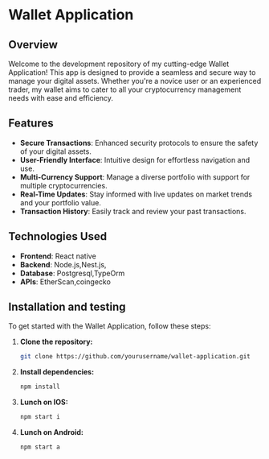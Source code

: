 # Wallet Application

## Overview

Welcome to the development repository of my cutting-edge Wallet Application! This app is designed to provide a seamless and secure way to manage your digital assets. Whether you're a novice user or an experienced trader, my wallet aims to cater to all your cryptocurrency management needs with ease and efficiency.

## Features

- **Secure Transactions**: Enhanced security protocols to ensure the safety of your digital assets.
- **User-Friendly Interface**: Intuitive design for effortless navigation and use.
- **Multi-Currency Support**: Manage a diverse portfolio with support for multiple cryptocurrencies.
- **Real-Time Updates**: Stay informed with live updates on market trends and your portfolio value.
- **Transaction History**: Easily track and review your past transactions.

## Technologies Used

- **Frontend**: React native
- **Backend**: Node.js,Nest.js,
- **Database**: Postgresql,TypeOrm
- **APIs**: EtherScan,coingecko

## Installation and testing

To get started with the Wallet Application, follow these steps:

1. **Clone the repository:**
   ```bash
   git clone https://github.com/yourusername/wallet-application.git
2. **Install dependencies:**
      ```bash
   npm install
3. **Lunch on IOS:**
      ```bash
   npm start i
4. **Lunch on Android:**
      ```bash
   npm start a


